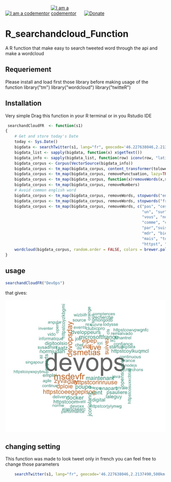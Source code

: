 <a href="http://bitly.com/2grT54q"><img src="https://cdn.codementor.io/badges/i_am_a_codementor_dark.svg" alt="I am a codementor" style="max-width:100%"/></a> <a href="http://bitly.com/2grT54q"><img src="https://cdn.auth0.com/blog/machine-learning-1/R_logo.png" alt="I am a codementor" style="max-width:20%"/></a> 
 [![Donate](https://www.paypalobjects.com/en_US/i/btn/btn_donateCC_LG.gif)](https://www.paypal.me/HAAW)

# R_searchandcloud_Function
A R function that make easy to search tweeted word through the api and make a wordcloud

## Requeriement
Please install and load first those library before making usage of the function
library("tm")
library("wordcloud")
library("twitteR")

## Installation
Very simple Drag this function in your R terminal or in you Rstudio IDE

```R
 searchandCloudFR  <- function(s1)
{   
    # Get and store today's Date
    today <- Sys.Date()
    bigdata <- searchTwitter(s1, lang="fr", geocode='46.227638046,2.2137490,500km', since=toString(today), n=1000)
    bigdata_list <- sapply(bigdata, function(x) x$getText())
    bigdata_info <- sapply(bigdata_list, function(row) iconv(row, "latin1", "ASCII", sub=""))
    bigdata_corpus <- Corpus(VectorSource(bigdata_info))
    bigdata_corpus <- tm_map(bigdata_corpus, content_transformer(tolower), lazy=TRUE)
    bigdata_corpus <- tm_map(bigdata_corpus, removePunctuation, lazy=TRUE)
    bigdata_corpus <- tm_map(bigdata_corpus, function(x)removeWords(x,stopwords()), lazy=TRUE)
    bigdata_corpus <- tm_map(bigdata_corpus, removeNumbers)
    # Avoid common english word
    bigdata_corpus <- tm_map(bigdata_corpus, removeWords, stopwords("english"))
    bigdata_corpus <- tm_map(bigdata_corpus, removeWords, stopwords("french"))
    bigdata_corpus <- tm_map(bigdata_corpus, removeWords, c("pas", "cest", "une", "pour", "avec", "sans",
                                                            "un", "sur", "sous", "les", "le", "des", "dans", "quand", "qui", "quoi", "que", "pour", "sont",
                                                            "vous", "nous", "cette", "cet", "ce", "ma", "ta", "sa", "rien", "plus", "moins", "aussi",
                                                            "comme", "comment", "chez", "depuis", "quil",
                                                            "par","suis", "jai", "avais", "veux", "est", "fait", "que", "jvien", "venez",
                                                            "mdr", "bientt",
                                                            "mais", "toi", "lui", "moi","bon", "ah",
                                                            "httpst", "httpstc" ))
    wordcloud(bigdata_corpus, random.order = FALSE, colors = brewer.pal(8, "Dark2"))
}
```
## usage
```R
searchandCloudFR("DevOps")
```
that gives:

![R_searchandcloud_Function](R_searchandCloud_Function.jpg)

## changing setting
This function was made to look tweet only in french you can feel free to change those parameters
```R
    searchTwitter(s1, lang="fr", geocode='46.227638046,2.2137490,500km', since=toString(today), n=1000)
```
